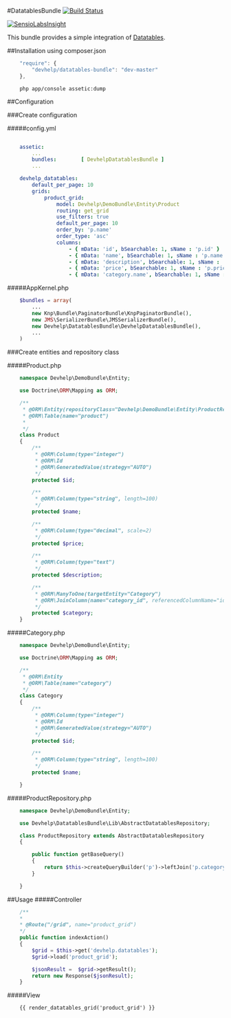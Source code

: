 #DatatablesBundle
[![Build Status](https://travis-ci.org/devhelp/DatatablesBundle.png?branch=master)](https://travis-ci.org/devhelp/datatablesBundle)

[![SensioLabsInsight](https://insight.sensiolabs.com/projects/bc9237da-698a-417f-8e69-ab11b61f6811/big.png)](https://insight.sensiolabs.com/projects/bc9237da-698a-417f-8e69-ab11b61f6811)

This bundle provides a simple integration of [Datatables](http://datatables.net/).

##Installation
using composer.json
```javascript
    "require": {
        "devhelp/datatables-bundle": "dev-master"
    },
```
```cli
    php app/console assetic:dump
```

##Configuration

###Create configuration

#####config.yml
```yaml

    assetic:
        ...
        bundles:        [ DevhelpDatatablesBundle ]
        ...

    devhelp_datatables:
        default_per_page: 10
        grids:
            product_grid:
                model: Devhelp\DemoBundle\Entity\Product
                routing: get_grid
                use_filters: true
                default_per_page: 10
                order_by: 'p.name'
                order_type: 'asc'
                columns:
                    - { mData: 'id', bSearchable: 1, sName : 'p.id' }
                    - { mData: 'name', bSearchable: 1, sName : 'p.name' }
                    - { mData: 'description', bSearchable: 1, sName : 'p.description' }
                    - { mData: 'price', bSearchable: 1, sName : 'p.price' }
                    - { mData: 'category.name', bSearchable: 1, sName : 'c.name' }
```

#####AppKernel.php
```php
    $bundles = array(
        ...
        new Knp\Bundle\PaginatorBundle\KnpPaginatorBundle(),
        new JMS\SerializerBundle\JMSSerializerBundle(),
        new Devhelp\DatatablesBundle\DevhelpDatatablesBundle(),
        ...
    )
```
###Create entities and repository class

#####Product.php
```php
    namespace Devhelp\DemoBundle\Entity;

    use Doctrine\ORM\Mapping as ORM;

    /**
     * @ORM\Entity(repositoryClass="Devhelp\DemoBundle\Entity\ProductRepository")
     * @ORM\Table(name="product")
     *
     */
    class Product
    {
        /**
         * @ORM\Column(type="integer")
         * @ORM\Id
         * @ORM\GeneratedValue(strategy="AUTO")
         */
        protected $id;

        /**
         * @ORM\Column(type="string", length=100)
         */
        protected $name;

        /**
         * @ORM\Column(type="decimal", scale=2)
         */
        protected $price;

        /**
         * @ORM\Column(type="text")
         */
        protected $description;

        /**
         * @ORM\ManyToOne(targetEntity="Category")
         * @ORM\JoinColumn(name="category_id", referencedColumnName="id")
         */
        protected $category;
    }
```
#####Category.php
```php
    namespace Devhelp\DemoBundle\Entity;

    use Doctrine\ORM\Mapping as ORM;

    /**
     * @ORM\Entity
     * @ORM\Table(name="category")
     */
    class Category
    {
        /**
         * @ORM\Column(type="integer")
         * @ORM\Id
         * @ORM\GeneratedValue(strategy="AUTO")
         */
        protected $id;

        /**
         * @ORM\Column(type="string", length=100)
         */
        protected $name;

    }
```
#####ProductRepository.php
```php
    namespace Devhelp\DemoBundle\Entity;

    use Devhelp\DatatablesBundle\Lib\AbstractDatatablesRepository;

    class ProductRepository extends AbstractDatatablesRepository
    {

        public function getBaseQuery()
        {
            return $this->createQueryBuilder('p')->leftJoin('p.category','c');
        }

    }
````

##Usage
#####Controller
```php
    /**
    *
    * @Route("/grid", name="product_grid")
    */
    public function indexAction()
    {
        $grid = $this->get('devhelp.datatables');
        $grid->load('product_grid');

        $jsonResult =  $grid->getResult();
        return new Response($jsonResult);
    }
```
#####View
```twig
    {{ render_datatables_grid('product_grid') }}
```